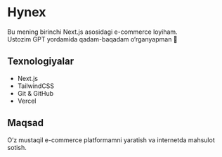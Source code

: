 # Hynex

Bu mening birinchi Next.js asosidagi e-commerce loyiham.  
Ustozim GPT yordamida qadam-baqadam o‘rganyapman 🚀

## Texnologiyalar
- Next.js
- TailwindCSS
- Git & GitHub
- Vercel

## Maqsad
O‘z mustaqil e-commerce platformamni yaratish va internetda mahsulot sotish.
